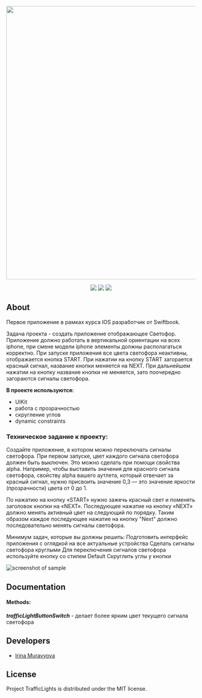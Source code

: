 <p align="center">
      <img src="https://i.ibb.co/qmqv7ZY/2024-04-13-17-42-50.png" width="726">
</p>

<p align="center">
   <img src="https://img.shields.io/badge/Engine-XCode v15.3-blueviolet">
   <img src="https://img.shields.io/badge/Version-v1.0-blue">
   <img src="https://img.shields.io/badge/License-MIT-green">
</p>

## About

Первое приложение в рамках курса IOS разработчик от Swiftbook.

Задача проекта - создать приложение отображающее Светофор.
Приложение должно работать в вертикальной ориентации на всех iphone,
при смене модели iphone элементы должны располагаться корректно.
При запуске приложения все цвета светофора неактивны, отображается кнопка START.
При нажатии на кнопку START загорается красный сигнал, название кнопки меняется на NEXT.
При дальнейшем нажатии на кнопку название кнопки не меняется, зато поочередно загораются сигналы светофора.

**В проекте используются:**

* UIKit
* работа с прозрачностью
* скругление углов
* dynamic constraints


### Техническое задание к проекту:


Создайте приложение, в котором можно переключать сигналы светофора. При первом запуске, цвет каждого сигнала светофора должен быть выключен. Это можно сделать при помощи свойства alpha. Например, чтобы выставить значения для красного сигнала светофора, свойству alpha вашего аутлета, который отвечает за красный сигнал, нужно присвоить значение 0,3 — это значение яркости (прозрачности) цвета от 0 до 1.

По нажатию на кнопку «START» нужно зажечь красный свет и поменять заголовок кнопки на «NEXT». Последующее нажатие на кнопку «NEXT» должно менять активный цвет на следующий по порядку. Таким образом каждое последующее нажатие на кнопку "Next" должно последовательно менять сигналы светофора.

 
Минимум задач, которые вы должны решить:
Подготовить интерфейс приложения с оглядкой на все актуальные устройства
Сделать сигналы светофора круглыми
Для переключения сигналов светофора используйте кнопку со стилем Default
Скруглить углы у кнопки

![screenshot of sample](https://i.ibb.co/27SpVzK/Traffic-Lights.jpg)

## Documentation

#### Methods:
  
  ***trafficLightButtonSwitch*** - делает более ярким цвет текущего сигнала светофора  

## Developers

- [Irina Muravyova](https://github.com/IrinaMuravyova)

## License
Project TrafficLights is distributed under the MIT license.
